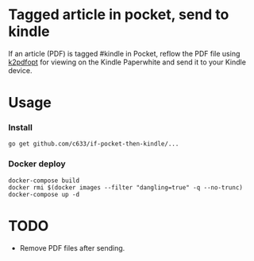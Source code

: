 # Tagged article in pocket, send to kindle
If an article (PDF) is tagged #kindle in Pocket, reflow the PDF file using [k2pdfopt](http://www.willus.com/k2pdfopt/) for viewing on the Kindle Paperwhite and send it to your Kindle device.

# Usage
### Install

```
go get github.com/c633/if-pocket-then-kindle/...
```

### Docker deploy
```
docker-compose build
docker rmi $(docker images --filter "dangling=true" -q --no-trunc)
docker-compose up -d
```

# TODO
- Remove PDF files after sending.
